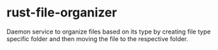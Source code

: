 # rust-file-organizer
Daemon service to organize files based on its type by creating file type specific folder and then moving the file to the respective folder.  
